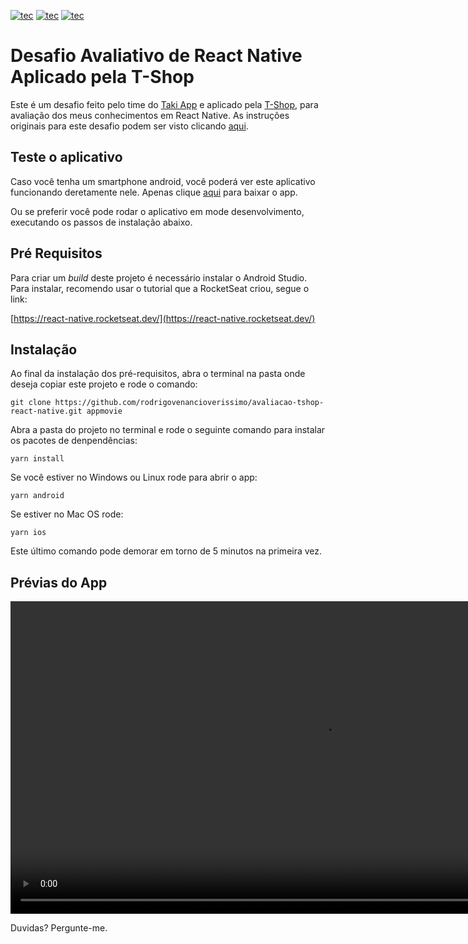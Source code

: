[![tec](https://img.shields.io/badge/React-v16.11.0-blue)]()
[![tec](https://img.shields.io/badge/ReactNative-v0.62.2-blue)]()
[![tec](https://img.shields.io/badge/TypeScript-blue)]()

# Desafio Avaliativo de React Native Aplicado pela T-Shop

Este é um desafio feito pelo time do [Taki App](https://takiapp.com.br/) e aplicado pela [T-Shop](https://www.tshopapp.com.br/), para avaliação dos meus conhecimentos em React Native. As instruções originais para este desafio podem ser visto clicando [aqui](doc/DESAFIO.md).

## Teste o aplicativo

Caso você tenha um smartphone android, você poderá ver este aplicativo funcionando deretamente nele. Apenas clique [aqui](./android/app/build/outputs/apk/release/app-release.apk) para baixar o app.

Ou se preferir você pode rodar o aplicativo em mode desenvolvimento, executando os passos de instalação abaixo.

## Pré Requisitos

Para criar um *build* deste projeto é necessário instalar o Android Studio. Para instalar, recomendo usar o tutorial que a RocketSeat criou, segue o link:

[https://react-native.rocketseat.dev/](https://react-native.rocketseat.dev/) 

## Instalação

Ao final da instalação dos pré-requisitos, abra o terminal na pasta onde deseja copiar este projeto e rode o comando:

```
git clone https://github.com/rodrigovenancioverissimo/avaliacao-tshop-react-native.git appmovie
```

Abra a pasta do projeto no terminal e rode o seguinte comando para instalar os pacotes de denpendências:

```
yarn install
```

Se você estiver no Windows ou Linux rode para abrir o app:

```
yarn android
```

Se estiver no Mac OS rode:

```
yarn ios
```

Este último comando pode demorar em torno de 5 minutos na primeira vez.


## Prévias do App
<video autoplay loop preload muted class="video" height="500">
  <source src="doc/assets/preview.mp4" type="video/mp4">
  Seu navegador não suporta video tag.
</video>

Duvidas? Pergunte-me.

